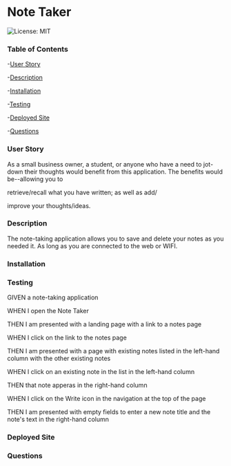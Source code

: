 # Note Taker

![License: MIT](https://img.shields.io/badge/License-MIT-yellow.svg)

### Table of Contents

-[User Story](https://github.com/gilorcilla/note-taker#user-story)

-[Description](https://github.com/gilorcilla/note-taker#description)

-[Installation](https://github.com/gilorcilla/note-taker#installation)

-[Testing](https://github.com/gilorcilla/note-taker#testing)

-[Deployed Site](https://github.com/gilorcilla/note-taker#deployed-site)

-[Questions](https://github.com/gilorcilla/note-taker#questions)

### User Story

As a small business owner, a student, or anyone who have a need to jot-down their thoughts would benefit from this application. The benefits would be--allowing you to

retrieve/recall what you have written; as well as add/

improve your thoughts/ideas.

### Description

The note-taking application allows you to save and delete your notes as you needed it. As long as you are connected to the web or WIFI.

### Installation

### Testing

GIVEN a note-taking application

WHEN I open the Note Taker

THEN I am presented with a landing page with a link to a notes page

WHEN I click on the link to the notes page

THEN I am presented with a page with existing notes listed in the left-hand column with the other existing notes

WHEN I click on an existing note in the list in the left-hand column

THEN that note apperas in the right-hand column

WHEN I click on the Write icon in the navigation at the top of the page

THEN I am presented with empty fields to enter a new note title and the note's text in the right-hand column

### Deployed Site

### Questions
